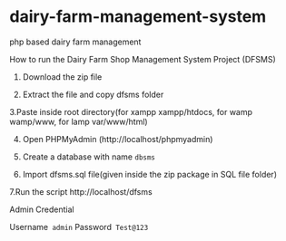 # dairy-farm-management-system
php based dairy farm management 

How to run the Dairy Farm Shop Management System Project (DFSMS)
1. Download the zip file

2. Extract the file and copy dfsms folder

3.Paste inside root directory(for xampp xampp/htdocs, for wamp wamp/www, for lamp var/www/html)

4. Open PHPMyAdmin (http://localhost/phpmyadmin)

5. Create a database with name ```dbsms```

6. Import dfsms.sql file(given inside the zip package in SQL file folder)

7.Run the script http://localhost/dfsms

Admin Credential

Username``` admin```
Password``` Test@123```
